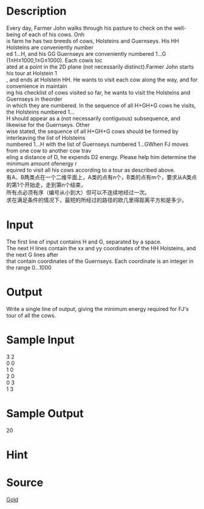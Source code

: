 
# Description

<div class="content"><div>
<div>
<div>Every day, Farmer John walks through his pasture to check on the well-being of each of his cows. Onh</div>
<div>is farm he has two breeds of cows, Holsteins and Guernseys. His HH Holsteins are conveniently number</div>
<div>ed 1…H, and his GG Guernseys are conveniently numbered 1…G (1≤H≤1000,1≤G≤1000). Each cowis loc</div>
<div>ated at a point in the 2D plane (not necessarily distinct).Farmer John starts his tour at Holstein 1</div>
<div>, and ends at Holstein HH. He wants to visit each cow along the way, and for convenience in maintain</div>
<div>ing his checklist of cows visited so far, he wants to visit the Holsteins and Guernseys in theorder </div>
<div>in which they are numbered. In the sequence of all H+GH+G cows he visits, the Holsteins numbered 1…</div>
<div>H should appear as a (not necessarily contiguous) subsequence, and likewise for the Guernseys. Other</div>
<div>wise stated, the sequence of all H+GH+G cows should be formed by interleaving the list of Holsteins </div>
<div>numbered 1…H with the list of Guernseys numbered 1…GWhen FJ moves from one cow to another cow trav</div>
<div>eling a distance of D, he expends D2 energy. Please help him determine the minimum amount ofenergy r</div>
<div>equired to visit all his cows according to a tour as described above.</div>
<div>有A、B两类点在一个二维平面上，A类的点有n个，B类的点有m个，要求从A类点的第1个开始走，走到第n个结束，</div>
<div>所有点必须有序（编号从小到大）但可以不连续地经过一次。</div>
<div>求在满足条件的情况下，最短的所经过的路径的欧几里得距离平方和是多少。</div>
</div>
<div></div>
</div>
<div></div>
<p></p></div>

# Input

<div class="content"><div>The first line of input contains H and G, separated by a space.</div>
<div>
<div>The next H lines contain the xx and yy coordinates of the HH Holsteins, and the next G lines after </div>
<div>that contain coordinates of the Guernseys. Each coordinate is an integer in the range 0…1000</div>
<div></div>
</div>
<p></p></div>

# Output

<div class="content"><div>Write a single line of output, giving the minimum energy required for FJ&#39;s tour of all the cows.</div>
<div></div>
<p></p></div>

# Sample Input

<div class="content"><span class="sampledata">3 2<br/>
0 0<br/>
1 0<br/>
2 0<br/>
0 3<br/>
1 3</span></div>

# Sample Output

<div class="content"><span class="sampledata">20</span></div>

# Hint

<div class="content"><p></p></div>

# Source

<div class="content"><p><a href="problemset.php?search=Gold">Gold</a></p></div>

